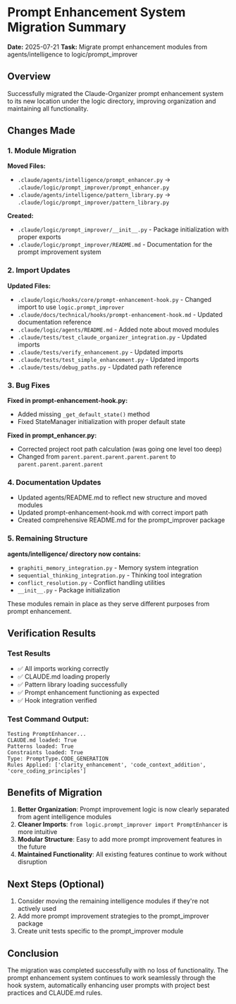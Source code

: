 # Prompt Enhancement System Migration Summary

**Date:** 2025-07-21
**Task:** Migrate prompt enhancement modules from agents/intelligence to logic/prompt_improver

## Overview
Successfully migrated the Claude-Organizer prompt enhancement system to its new location under the logic directory, improving organization and maintaining all functionality.

## Changes Made

### 1. Module Migration
**Moved Files:**
- `.claude/agents/intelligence/prompt_enhancer.py` → `.claude/logic/prompt_improver/prompt_enhancer.py`
- `.claude/agents/intelligence/pattern_library.py` → `.claude/logic/prompt_improver/pattern_library.py`

**Created:**
- `.claude/logic/prompt_improver/__init__.py` - Package initialization with proper exports
- `.claude/logic/prompt_improver/README.md` - Documentation for the prompt improvement system

### 2. Import Updates
**Updated Files:**
- `.claude/logic/hooks/core/prompt-enhancement-hook.py` - Changed import to use `logic.prompt_improver`
- `.claude/docs/technical/hooks/prompt-enhancement-hook.md` - Updated documentation reference
- `.claude/logic/agents/README.md` - Added note about moved modules
- `.claude/tests/test_claude_organizer_integration.py` - Updated imports
- `.claude/tests/verify_enhancement.py` - Updated imports
- `.claude/tests/test_simple_enhancement.py` - Updated imports
- `.claude/tests/debug_paths.py` - Updated path reference

### 3. Bug Fixes
**Fixed in prompt-enhancement-hook.py:**
- Added missing `_get_default_state()` method
- Fixed StateManager initialization with proper default state

**Fixed in prompt_enhancer.py:**
- Corrected project root path calculation (was going one level too deep)
- Changed from `parent.parent.parent.parent.parent` to `parent.parent.parent.parent`

### 4. Documentation Updates
- Updated agents/README.md to reflect new structure and moved modules
- Updated prompt-enhancement-hook.md with correct import path
- Created comprehensive README.md for the prompt_improver package

### 5. Remaining Structure
**agents/intelligence/ directory now contains:**
- `graphiti_memory_integration.py` - Memory system integration
- `sequential_thinking_integration.py` - Thinking tool integration
- `conflict_resolution.py` - Conflict handling utilities
- `__init__.py` - Package initialization

These modules remain in place as they serve different purposes from prompt enhancement.

## Verification Results

### Test Results
- ✅ All imports working correctly
- ✅ CLAUDE.md loading properly
- ✅ Pattern library loading successfully
- ✅ Prompt enhancement functioning as expected
- ✅ Hook integration verified

### Test Command Output:
```
Testing PromptEnhancer...
CLAUDE.md loaded: True
Patterns loaded: True
Constraints loaded: True
Type: PromptType.CODE_GENERATION
Rules Applied: ['clarity_enhancement', 'code_context_addition', 'core_coding_principles']
```

## Benefits of Migration

1. **Better Organization**: Prompt improvement logic is now clearly separated from agent intelligence modules
2. **Cleaner Imports**: `from logic.prompt_improver import PromptEnhancer` is more intuitive
3. **Modular Structure**: Easy to add more prompt improvement features in the future
4. **Maintained Functionality**: All existing features continue to work without disruption

## Next Steps (Optional)

1. Consider moving the remaining intelligence modules if they're not actively used
2. Add more prompt improvement strategies to the prompt_improver package
3. Create unit tests specific to the prompt_improver module

## Conclusion

The migration was completed successfully with no loss of functionality. The prompt enhancement system continues to work seamlessly through the hook system, automatically enhancing user prompts with project best practices and CLAUDE.md rules.